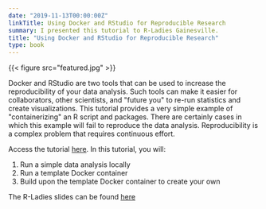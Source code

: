 ```yaml
---
date: "2019-11-13T00:00:00Z"
linkTitle: Using Docker and RStudio for Reproducible Research
summary: I presented this tutorial to R-Ladies Gainesville.
title: "Using Docker and RStudio for Reproducible Research"
type: book
---
```


{{< figure src="featured.jpg" >}}

Docker and RStudio are two tools that can be used to increase the reproducibility of your data analysis. Such tools can make it easier for collaborators, other scientists, and "future you" to re-run statistics and create visualizations. This tutorial provides a very simple example of "containerizing" an R script and packages. There are certainly cases in which this example will fail to reproduce the data analysis. Reproducibility is a complex problem that requires continuous effort. 

Access the tutorial [here](https://github.com/aekendig/docker-rstudio-tutorial/blob/master/tutorial-instructions.md). In this tutorial, you will:  

1. Run a simple data analysis locally
2. Run a template Docker container
3. Build upon the template Docker container to create your own

The R-Ladies slides can be found [here](https://github.com/aekendig/docker-rstudio-tutorial/blob/master/Docker_RLadies_Nov2019.pdf)

